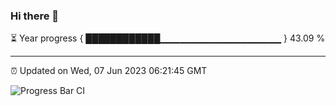 ### Hi there 👋

⏳ Year progress { ████████████▁▁▁▁▁▁▁▁▁▁▁▁▁▁▁▁▁▁ } 43.09 %

---

⏰ Updated on Wed, 07 Jun 2023 06:21:45 GMT

![Progress Bar CI](https://github.com/ZhaoGui/ZhaoGui/workflows/Progress%20Bar%20CI/badge.svg)
